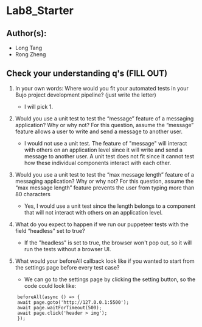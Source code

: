 # Lab8_Starter

## Author(s):
 - Long Tang
 - Rong Zheng

## Check your understanding q's (FILL OUT)
1. In your own words: Where would you fit your automated tests in your Bujo project development pipeline? (just write the letter)
    - I will pick 1.

2. Would you use a unit test to test the “message” feature of a messaging application? Why or why not? For this question, assume the “message” feature allows a user to write and send a message to another user.
    - I would not use a unit test. The feature of "message" will interact with others on an application level since it will write and 
send a message to another user. A unit test does not fit since it cannot test how these individual components interact with each other.

3. Would you use a unit test to test the “max message length” feature of a messaging application? Why or why not? For this question, assume the “max message length” feature prevents the user from typing more than 80 characters
    - Yes, I would use a unit test since the length belongs to a component that will not interact with others on an application level.

4. What do you expect to happen if we run our puppeteer tests with the field “headless” set to true?
    - If the "headless" is set to true, the browser won't pop out, so it will run the tests without a browser UI.

5. What would your beforeAll callback look like if you wanted to start from the settings page before every test case?
    - We can go to the settings page by clicking the setting button, so the code could look like:
```
    beforeAll(async () => {
    await page.goto('http://127.0.0.1:5500');
    await page.waitForTimeout(500);
    await page.click('header > img');
    });
```
